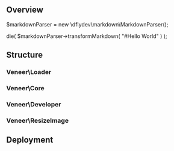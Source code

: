 ## Overview


  $markdownParser = new \dflydev\markdown\MarkdownParser();

  die( $markdownParser->transformMarkdown( "#Hello World" ) );


## Structure

### Veneer\Loader

### Veneer\Core

### Veneer\Developer

### Veneer\ResizeImage

## Deployment